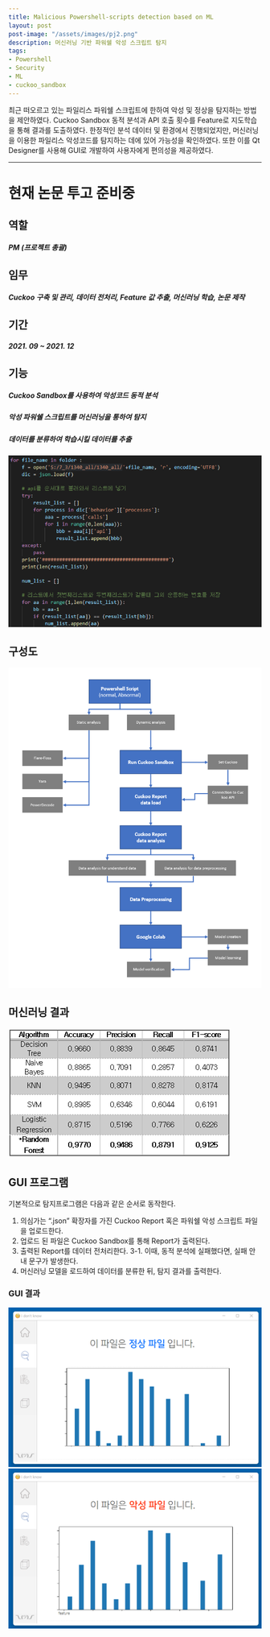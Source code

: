 ```yaml
---
title: Malicious Powershell-scripts detection based on ML
layout: post
post-image: "/assets/images/pj2.png"
description: 머신러닝 기반 파워쉘 악성 스크립트 탐지
tags:
- Powershell
- Security
- ML
- cuckoo_sandbox
---
```


최근 떠오르고 있는 파일리스 파워쉘 스크립트에 한하여 악성 및 정상을 탐지하는 방법을 제안하였다. Cuckoo Sandbox 동적 분석과 API 호출 횟수를 Feature로 지도학습을 통해 결과를 도출하였다. 한정적인 분석 데이터 및 환경에서 진행되었지만, 머신러닝을 이용한 파일리스 악성코드를 탐지하는 데에 있어 가능성을 확인하였다. 
또한 이를 Qt Designer를 사용해 GUI로 개발하여 사용자에게 편의성을 제공하였다.

---

# 현재 논문 투고 준비중

## 역할
##### PM (프로젝트 총괄)


## 임무
##### Cuckoo 구축 및 관리, 데이터 전처리, Feature 값 추출, 머신러닝 학습, 논문 제작


## 기간
##### 2021. 09 ~ 2021. 12



## 기능
##### Cuckoo Sandbox를 사용하여 악성코드 동적 분석
##### 악성 파워쉘 스크립트를 머신러닝을 통하여 탐지
##### 데이터를 분류하여 학습시킬 데이터를 추출
![Tool img](/assets/images/pj2-1.png)



## 구성도
![Tool img](/assets/images/pj2-2.png)



## 머신러닝 결과
![Tool img](/assets/images/pj2-5.png)



## GUI 프로그램
기본적으로 탐지프로그램은 다음과 같은 순서로 동작한다. 
1.	의심가는 “.json” 확장자를 가진 Cuckoo Report 혹은 파워쉘 악성 스크립트 파일을 업로드한다. 
2.	업로드 된 파일은 Cuckoo Sandbox를 통해 Report가 출력된다.
3.	출력된 Report를 데이터 전처리한다.
3-1. 이때, 동적 분석에 실패했다면, 실패 안내 문구가 발생한다.
4.	머신러닝 모델을 로드하여 데이터를 분류한 뒤, 탐지 결과를 출력한다.
　


### GUI 결과
![Tool img](/assets/images/pj2-3.png)
![Tool img](/assets/images/pj2-4.png)
